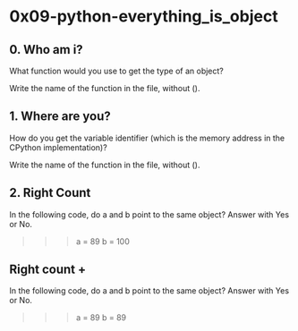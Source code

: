 #  0x09-python-everything_is_object

## 0. Who am i?

What function would you use to get the type of an object?

Write the name of the function in the file, without ().

## 1. Where are you?

How do you get the variable identifier (which is the memory address in the CPython implementation)?

Write the name of the function in the file, without ().

## 2. Right Count

In the following code, do a and b point to the same object? Answer with Yes or No.

>>> a = 89
>>> b = 100

## Right count +
In the following code, do a and b point to the same object? Answer with Yes or No.

>>> a = 89
>>> b = 89
